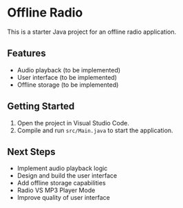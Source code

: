 # Offline Radio

This is a starter Java project for an offline radio application.

## Features
- Audio playback (to be implemented)
- User interface (to be implemented)
- Offline storage (to be implemented)

## Getting Started
1. Open the project in Visual Studio Code.
2. Compile and run `src/Main.java` to start the application.

## Next Steps
- Implement audio playback logic
- Design and build the user interface
- Add offline storage capabilities
- Radio VS MP3 Player Mode
- Improve quality of user interface
